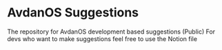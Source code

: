 # AvdanOS Suggestions
The repository for AvdanOS development based suggestions (Public)
For devs who want to make suggestions feel free to use the Notion file
